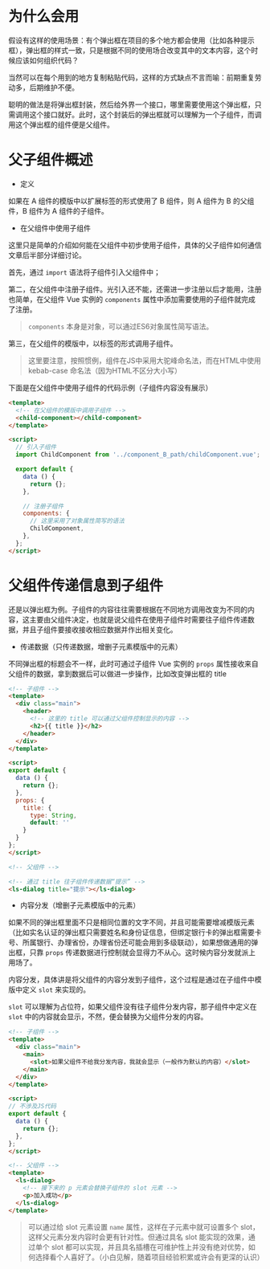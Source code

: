 # 为什么会用

假设有这样的使用场景：有个弹出框在项目的多个地方都会使用（比如各种提示框），弹出框的样式一致，只是根据不同的使用场合改变其中的文本内容，这个时候应该如何组织代码？   

当然可以在每个用到的地方复制粘贴代码，这样的方式缺点不言而喻：前期重复劳动多，后期维护不便。   

聪明的做法是将弹出框封装，然后给外界一个接口，哪里需要使用这个弹出框，只需调用这个接口就好。此时，这个封装后的弹出框就可以理解为一个子组件，而调用这个弹出框的组件便是父组件。   

# 父子组件概述

- 定义

如果在 A 组件的模版中以扩展标签的形式使用了 B 组件，则 A 组件为 B 的父组件，B 组件为 A 组件的子组件。

- 在父组件中使用子组件

这里只是简单的介绍如何能在父组件中初步使用子组件，具体的父子组件如何通信文章后半部分详细讨论。   

首先，通过 `import` 语法将子组件引入父组件中；

第二，在父组件中注册子组件。光引入还不能，还需进一步注册以后才能用，注册也简单，在父组件 Vue 实例的 `components` 属性中添加需要使用的子组件就完成了注册。   

> `components` 本身是对象，可以通过ES6对象属性简写语法。   

第三，在父组件的模版中，以标签的形式调用子组件。

> 这里要注意，按照惯例，组件在JS中采用大驼峰命名法，而在HTML中使用 kebab-case 命名法（因为HTML不区分大小写）

下面是在父组件中使用子组件的代码示例（子组件内容没有展示）   

```html
<template>
  <!-- 在父组件的模版中调用子组件 -->
  <child-component></child-component>
</template>

<script>
  // 引入子组件
  import ChildComponent from '../component_B_path/childComponent.vue';

  export default {
    data () {
      return {};
    },

    // 注册子组件
    components: {
      // 这里采用了对象属性简写的语法
      ChildComponent,
    },
  };
</script>
```

# 父组件传递信息到子组件

还是以弹出框为例。子组件的内容往往需要根据在不同地方调用改变为不同的内容，这主要由父组件决定，也就是说父组件在使用子组件时需要往子组件传递数据，并且子组件要接收接收相应数据并作出相关变化。   

- 传递数据（只传递数据，增删子元素模版中的元素）   

不同弹出框的标题会不一样，此时可通过子组件 Vue 实例的 `props` 属性接收来自父组件的数据，拿到数据后可以做进一步操作，比如改变弹出框的 title

```html
<!-- 子组件 -->
<template>
  <div class="main">
    <header>
      <!-- 这里的 title 可以通过父组件控制显示的内容 -->
      <h2>{{ title }}</h2>
    </header>
  </div>
</template>

<script>
export default {
  data () {
    return {};
  },
  props: {
    title: {
      type: String,
      default: ''
    }
  }
};
</script>
```

```html
<!-- 父组件 -->

<!-- 通过 title 往子组件传递数据“提示” -->
<ls-dialog title="提示"></ls-dialog>
```

- 内容分发（增删子元素模版中的元素）      

如果不同的弹出框里面不只是相同位置的文字不同，并且可能需要增减模版元素（比如实名认证的弹出框只需要姓名和身份证信息，但绑定银行卡的弹出框需要卡号、所属银行、办理省份，办理省份还可能会用到多级联动），如果想做通用的弹出框，只靠 `props` 传递数据进行控制就会显得力不从心。这时候内容分发就派上用场了。   

内容分发，具体讲是将父组件的内容分发到子组件，这个过程是通过在子组件中模版中定义 `slot` 来实现的。   

`slot` 可以理解为占位符，如果父组件没有往子组件分发内容，那子组件中定义在 `slot` 中的内容就会显示，不然，便会替换为父组件分发的内容。   

```html
<!-- 子组件 -->
<template>
  <div class="main">
    <main>
      <slot>如果父组件不给我分发内容，我就会显示（一般作为默认的内容）</slot>
    </main>
  </div>
</template>

<script>
// 不涉及JS代码
export default {
  data () {
    return {};
  },
};
</script>
```

```html
<!-- 父组件 -->
<template>
  <ls-dialog>
    <!-- 接下来的 p 元素会替换子组件的 slot 元素 -->
    <p>加入成功</p>
  </ls-dialog>
</template>
```

> 可以通过给 slot 元素设置 `name` 属性，这样在子元素中就可设置多个 slot，这样父元素分发内容时会更有针对性。但通过具名 slot 能实现的效果，通过单个 slot 都可以实现，并且具名插槽在可维护性上并没有绝对优势，如何选择看个人喜好了。（小白见解，随着项目经验积累或许会有更深的认识）
